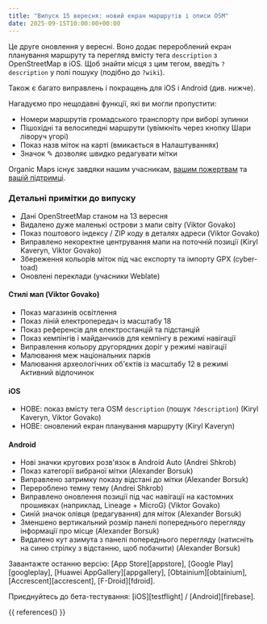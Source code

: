 ```yaml
---
title: "Випуск 15 вересня: новий екран маршрутів і описи OSM"
date: 2025-09-15T10:00:00+00:00
---
```


Це друге оновлення у вересні. Воно додає перероблений екран планування маршруту та перегляд вмісту тега `description` з OpenStreetMap в iOS. Щоб знайти місця з цим тегом, введіть `?description` у полі пошуку (подібно до `?wiki`).

Також є багато виправлень і покращень для iOS і Android (див. нижче).

Нагадуємо про нещодавні функції, які ви могли пропустити:
- Номери маршрутів громадського транспорту при виборі зупинки
- Пішохідні та велосипедні маршрути (увімкніть через кнопку Шари ліворуч угорі)
- Показ назв міток на карті (вмикається в Налаштуваннях)
- Значок ✎ дозволяє швидко редагувати мітки

Organic Maps існує завдяки нашим учасникам, [вашим пожертвам](@/donate/index.uk.md) та [вашій підтримці](@/contribute/index.md).

### Детальні примітки до випуску

- Дані OpenStreetMap станом на 13 вересня
- Видалено дуже маленькі острови з мапи світу (Viktor Govako)
- Показ поштового індексу / ZIP коду в деталях адреси (Viktor Govako)
- Виправлено некоректне центрування мапи на поточній позиції (Kiryl Kaveryn, Viktor Govako)
- Збереження кольорів міток під час експорту та імпорту GPX (cyber-toad)
- Оновлені переклади (учасники Weblate)

#### Стилі мап (Viktor Govako)

- Показ магазинів освітлення
- Показ ліній електропередач із масштабу 18
- Показ референсів для електростанцій та підстанцій
- Показ кемпінгів і майданчиків для кемпінгу в режимі навігації
- Виправлення кольору другорядних доріг у режимі навігації
- Малювання меж національних парків
- Малювання археологічних об'єктів із масштабу 12 в режимі Активний відпочинок

#### iOS

- НОВЕ: показ вмісту тега OSM `description` (пошук `?description`) (Kiryl Kaveryn, Viktor Govako)
- НОВЕ: оновлений екран планування маршруту (Kiryl Kaveryn)

#### Android

- Нові значки кругових розв'язок в Android Auto (Andrei Shkrob)
- Показ категорії вибраної мітки (Alexander Borsuk)
- Виправлено затримку показу відстані до мітки (Alexander Borsuk)
- Перероблено темну тему (Andrei Shkrob)
- Виправлено оновлення позиції під час навігації на кастомних прошивках (наприклад, Lineage + MicroG) (Viktor Govako)
- Синій значок олівця (редагування) для міток (Alexander Borsuk)
- Зменшено вертикальний розмір панелі попереднього перегляду інформації про місце (Alexander Borsuk)
- Видалено кут азимута з панелі попереднього перегляду (натисніть на синю стрілку з відстанню, щоб побачити) (Alexander Borsuk)

Завантажте останню версію: [App Store][appstore], [Google Play][googleplay], [Huawei AppGallery][appgallery], [Obtainium][obtainium], [Accrescent][accrescent], [F-Droid][fdroid].

Приєднуйтесь до бета-тестування: [iOS][testflight] / [Android][firebase].

{{ references() }}

